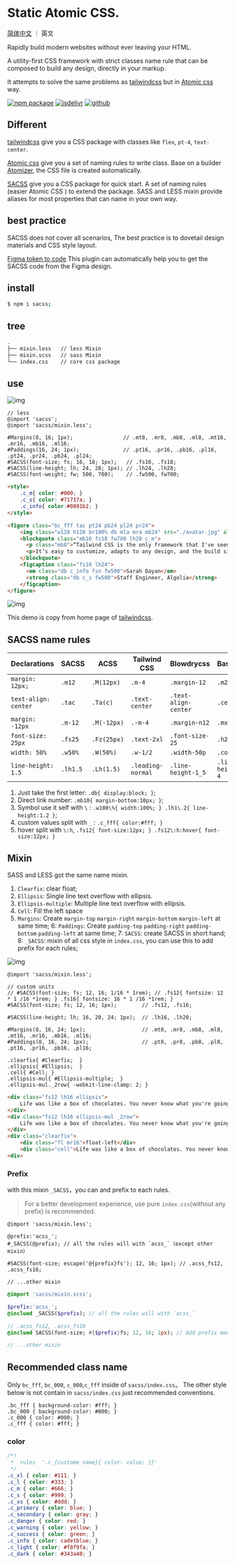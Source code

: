# Static Atomic CSS.

[简体中文](./lang/zh.md) ｜ 英文

Rapidly build modern websites without ever leaving your HTML.

A utility-first CSS framework with strict classes name rule that can be composed to build any design, directly in your markup.

It attempts to solve the same problems as [tailwindcss](https://tailwindcss.com/) but in [Atomic css](https://acss.io/) way.

[![npm package][npm-badge]][npm-url] 
[![jsdelivr][jsdelivr-badge]][jsdelivr-url]
[![github][git-badge]][git-url] 

[npm-badge]: https://img.shields.io/npm/v/sacss.svg
[npm-url]: https://www.npmjs.org/package/sacss
[npm-downloads]: https://img.shields.io/npm/dw/sacss
[git-url]: https://github.com/ziven27/SACSS
[git-badge]: https://img.shields.io/github/stars/ziven27/SACSS.svg?style=social
[jsdelivr-badge]: https://data.jsdelivr.com/v1/package/npm/sacss/badge
[jsdelivr-url]: https://www.jsdelivr.com/package/npm/sacss


## Different

 [tailwindcss](https://tailwindcss.com/) give you a CSS package with classes like `flex`, `pt-4`, `text-center`.
 
 [Atomic css](https://acss.io/) give you a set of naming rules to write class. Base on a builder [Atomizer](https://github.com/acss-io/atomizer), the CSS file is created automatically.
 
 [SACSS](https://ziven27.github.io/sacss) give you a CSS package for quick start. A set of naming rules (easier Atomic CSS ) to extend the package. SASS and LESS mixin provide aliases for most properties that can name in your own way.

## best practice

SACSS does not cover all scenarios, The best practice is to dovetail design materials and CSS style layout. 


[Figma token to code](https://www.figma.com/community/plugin/759651077059504375/Token--%3E-Code) This plugin can automatically help you to get the SACSS code from the Figma design.


## install

```bash
$ npm i sacss;
```

## tree

```bash
.
├── mixin.less   // less Mixin
├── mixin.scss   // sass Mixin
└── index.css    // core css package
```

## use

![img](website/static/img/thumb.png)

```less
// less
@import 'sacss';
@import 'sacss/mixin.less';

#Margins(8, 16; 1px);                // .mt8, .mr8, .mb8, .ml8, .mt16, .mr16, .mb16, .ml16;
#Paddings(16, 24; 1px);              // .pt16, .pr16, .pb16, .pl16, .pt24, .pr24, .pb24, .pl24;
#SACSS(font-size; fs; 16, 18; 1px);   // .fs16, .fs18;
#SACSS(line-height; lh; 24, 28; 1px); // .lh24, .lh28;
#SACSS(font-weight; fw; 500, 700);    // .fw500, fw700;
```

```HTML
<style>
    .c_m{ color: #000; }
    .c_s{ color: #71717a; }
    .c_info{ color:#0891b2; }
</style>

<figure class="bc_fff tac pt24 pb24 pl24 pr24">
    <img class="w128 h128 br100% db mla mra mb24" src="./avatar.jpg" alt="avatar" width="128" height="128" />
    <blockquote class="mb16 fs18 fw700 lh28 c_m">
      <p class="mb8">“Tailwind CSS is the only framework that I've seen scale on large teams.</p>
      <p>It’s easy to customize, adapts to any design, and the build size is tiny.”</p>
    </blockquote>
    <figcaption class="fs16 lh24">
      <em class="db c_info fsn fw500">Sarah Dayan</em>
      <strong class="db c_s fw500">Staff Engineer, Algolia</strong>
    </figcaption>
</figure>
```


![img](website/static/img/tailwindcss.jpg)

This demo is copy from home page of [tailwindcss](https://tailwindcss.com/).


## SACSS name rules

| Declarations         | SACSS     | ACSS       | Tailwind CSS      | Blowdrycss           | Basscss          | Tachyons   |
| -------------------- | -------- | ----------- | ----------------- | -------------------- | ---------------- | ---------- |
| `margin: 12px;`      | `.m12`   | `.M(12px)`  | `.m-4`            | `.margin-12`         | `.m2`            | `.ma3`     |
| `text-align: center` | `.tac`   | `.Ta(c)`    | `.text-center`    | `.text-align-center` | `.center`        | `.tc`      |
| `margin: -12px`      | `.m-12`  | `.M(-12px)` | `.-m-4`           | `.margin-n12`        | `.mxn2`          | `.na3`     |
| `font-size: 25px`    | `.fs25`  | `.Fz(25px)` | `.text-2xl`       | `.font-size-25`      | `.h2`            | `.f3`      |
| `width: 50%`         | `.w50%`  | `.W(50%)`   | `.w-1/2`          | `.width-50p`         | `.col-6`         | `.w-50`    |
| `line-height: 1.5`   | `.lh1.5` | `.Lh(1.5)`  | `.leading-normal` | `.line-height-1_5`   | `.line-height-4` | `.lh-copy` |


1. Just take the first letter: `.db{ display:block; }`;
2. Direct link number: `.mb10{ margin-bottom:10px; }`;
3. Symbol use it self with `\` : `.w100\%{ width:100%; } .lh1\.2{ line-height:1.2 }`;
4. custom values split with `_` : `.c_fff{ color:#fff; }`
5. hover split with  `\:h`, `.fs12{ font-size:12px; } .fs12\:h:hover{ font-size:12px; }`


## Mixin

SASS and LESS got the same name mixin.

1. `Clearfix`: clear float;
2. `Ellipsis`: Single line text overflow with ellipsis.
3. `Ellipsis-multiple`: Multiple line text overflow with ellipsis.
4. `Cell`: Fill the left space
5. `Margins`: Create `margin-top` `margin-right` `margin-bottom` `margin-left` at same time;
6: `Paddings`: Create `padding-top` `padding-right` `padding-bottom` `padding-left` at same time;
7: `SACSS`: create SACSS in short hand;
8: `_SACSS`: mixin of all css style in `index.css`, you can use this to add prefix for each rules;

![img](website/static/img/demo.png)


``` less
@import 'sacss/mixin.less';

// custom units
// #SACSS(font-size; fs; 12, 16; 1/16 * 1rem); // .fs12{ fontsize: 12 * 1 /16 *1rem; } .fs16{ fontsize: 16 * 1 /16 *1rem; }
#SACSS(font-size; fs; 12, 16; 1px);        // .fs12, .fs16;

#SACSS(line-height; lh; 16, 20, 24; 1px);  // .lh16, .lh20;

#Margins(8, 16, 24; 1px);                  // .mt8, .mr8, .mb8, .ml8, .mt16, .mr16, .mb16, .ml16;
#Paddings(8, 16, 24; 1px);                 // .pt8, .pr8, .pb8, .pl8, .pt16, .pr16, .pb16, .pl16;

.clearfix{ #Clearfix;  }
.ellipsis{ #Ellipsis;  }
.cell{ #Cell; }
.ellipsis-mul{ #Ellipsis-multiple;  }
.ellipsis-mul._2row{ -webkit-line-clamp: 2; }
```

``` html
<div class="fs12 lh16 ellipsis">
    Life was like a box of chocolates. You never know what you're going to get.
</div>
<div class="fs12 lh16 ellipsis-mul _2row">
    Life was like a box of chocolates. You never know what you're going to get.
</div>
<div class="clearfix">
    <div class="fl mr16">float-left</div>
    <div class="cell">Life was like a box of chocolates. You never know what you're going to get.</div>
<div>
```

### Prefix

with this mixin `_SACSS`，you can and prefix to each rules.

> For a better development experience, use pure `index.css`(without any prefix) is recommended.

```less
@import 'sacss/mixin.less';

@prefix:'acss_';
#_SACSS(@prefix); // all the rules will with `acss_`（except other mixin）

#SACSS(font-size; escape('@{prefix}fs'); 12, 16; 1px); // .acss_fs12, .acss_fs16;

// ...other mixin
```

```sass
@import 'sacss/mixin.scss';

$prefix:'acss_';
@inclued _SACSS($prefix); // all the rules will with `acss_`

// .acss_fs12, .acss_fs16
@inclued SACSS(font-size; #{$prefix}fs; 12, 16; 1px); // Add prefix manually

// ...other mixin
```



## Recommended class name

Only `bc_fff`, `bc_000`, `c_000`,`c_fff` inside of `sacss/index.css`。
The other style below is not contain in `sacss/index.css` just recommended conventions.

```
.bc_fff { background-color: #fff; }
.bc_000 { background-color: #000; }
.c_000 { color: #000; }
.c_fff { color: #fff; }
```

### color

```css
/*!
 *  rules  '.c_{custome name}{ color: value; }}'
 */
.c_xl { color: #111; }
.c_l { color: #333; }
.c_m { color: #666; }
.c_s { color: #999; }
.c_xs { color: #ddd; }
.c_primary { color: blue; }
.c_secondary { color: gray; }
.c_danger { color: red; }
.c_warning { color: yellow; }
.c_success { color: green; }
.c_info { color: cadetblue; }
.c_light { color: #f8f9fa; }
.c_dark { color: #343a40; }
```

